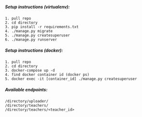##### Setup instructions (virtualenv):
```
1. pull repo
2. cd directory
3. pip install -r requirements.txt
4. ./manage.py migrate
5. ./manage.py createsuperuser
6. ./manage.py runserver
```

##### Setup instructions (docker):

```
1. pull repo
2. cd directory
3. docker-compose up -d
4. find docker container id (docker ps)
5. docker exec -it [container_id] ./manage.py createsuperuser
```
##### Available endpoints:
```
/directory/uploader/
/directory/teachers/
/directory/teachers/<teacher_id>
```
